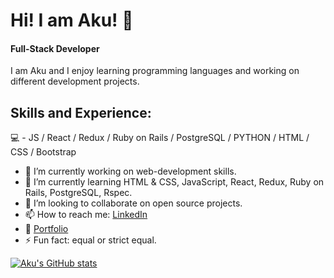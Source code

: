 # Hi! I am Aku! 👋 

#### Full-Stack Developer

I am Aku and I enjoy learning programming languages and working on different development projects.

## Skills and Experience:

💻 - JS / React / Redux / Ruby on Rails / PostgreSQL / PYTHON / HTML / CSS / Bootstrap


- 🔭 I’m currently working on web-development skills.
- 🌱 I’m currently learning HTML & CSS, JavaScript, React, Redux, Ruby on Rails, PostgreSQL, Rspec.
- 👯 I’m looking to collaborate on open source projects.
- 📫 How to reach me: [LinkedIn](https://www.linkedin.com/in/akbar-khan-b57709182/)
- :microscope: [Portfolio](https://aakbarkhan.github.io/portfolio2/)
- ⚡ Fun fact: equal or strict equal.

[![Aku's GitHub stats](https://github-readme-stats.vercel.app/api?username=aakbarkhan)](https://github.com/anuraghazra/github-readme-stats)


